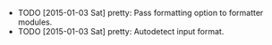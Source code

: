 * TODO [2015-01-03 Sat] pretty: Pass formatting option to formatter modules.
* TODO [2015-01-03 Sat] pretty: Autodetect input format.
